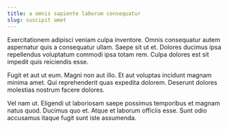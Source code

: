 ```yaml
---
title: a omnis sapiente laborum consequatur
slug: suscipit amet
---
```


Exercitationem adipisci veniam culpa inventore. Omnis consequatur autem aspernatur quis a consequatur ullam. Saepe sit ut et. Dolores ducimus ipsa repellendus voluptatum commodi ipsa totam rem. Culpa dolores est sit impedit quis reiciendis esse.

Fugit et aut ut eum. Magni non aut illo. Et aut voluptas incidunt magnam minima amet. Qui reprehenderit quas expedita dolorem. Deserunt dolores molestias nostrum facere dolores.

Vel nam ut. Eligendi ut laboriosam saepe possimus temporibus et magnam natus quod. Ducimus quo et. Atque et laborum officiis esse. Sunt odio accusamus itaque fugit sunt iste assumenda.
